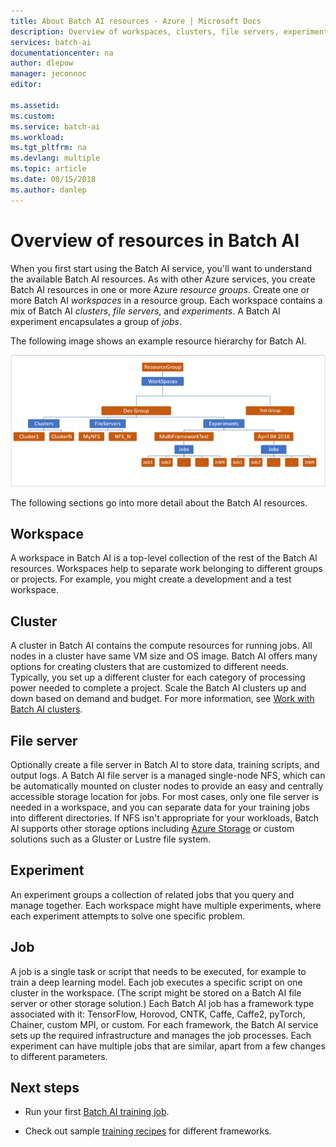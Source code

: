 ```yaml
---
title: About Batch AI resources - Azure | Microsoft Docs
description: Overview of workspaces, clusters, file servers, experiments, and jobs in the Batch AI service in Microsoft Azure.
services: batch-ai
documentationcenter: na
author: dlepow
manager: jeconnoc
editor: 

ms.assetid:
ms.custom:
ms.service: batch-ai
ms.workload:
ms.tgt_pltfrm: na
ms.devlang: multiple
ms.topic: article
ms.date: 08/15/2018
ms.author: danlep
---
```


# Overview of resources in Batch AI

When you first start using the Batch AI service, you'll want to understand the available Batch AI resources. As with other Azure services, you create Batch AI resources in one or more Azure *resource groups*. Create one or more Batch AI *workspaces* in a resource group. Each workspace contains a mix of Batch AI *clusters*, *file servers*, and *experiments*. A Batch AI experiment encapsulates a group of *jobs*.

The following image shows an example resource hierarchy for Batch AI. 

![](./media/migrate-to-new-api/batch-ai-resource-hierarchy.png)

The following sections go into more detail about the Batch AI resources.

## Workspace

A workspace in Batch AI is a top-level collection of the rest of the Batch AI resources. Workspaces help to separate work belonging to different groups or projects. For example, you might create a development and a test workspace.

## Cluster

A cluster in Batch AI contains the compute resources for running jobs. All nodes in a cluster have same VM size and OS image. Batch AI offers many options for creating clusters that are customized to different needs. Typically, you set up a different cluster for each category of processing power needed to complete a project. Scale the Batch AI clusters up and down based on demand and budget. For more information, see [Work with Batch AI clusters](clusters.md).

## File server

Optionally create a file server in Batch AI to store data, training scripts, and output logs. A Batch AI file server is a managed single-node NFS, which can be automatically mounted on cluster nodes to provide an easy and centrally accessible storage location for jobs. For most cases, only one file server is needed in a workspace, and you can separate data for your training jobs into different directories. If NFS isn't appropriate for your workloads, Batch AI supports other storage options including [Azure Storage](use-azure-storage.md) or custom solutions such as a Gluster or Lustre file system.

## Experiment

An experiment groups a collection of related jobs that you query and manage together. Each workspace might have multiple experiments, where each experiment attempts to solve one specific problem.

## Job

A job is a single task or script that needs to be executed, for example to train a deep learning model. Each job executes a specific script on one cluster in the workspace. (The script might be stored on a Batch AI file server or other storage solution.) Each Batch AI job has a framework type associated with it: TensorFlow, Horovod, CNTK, Caffe, Caffe2, pyTorch, Chainer, custom MPI, or custom. For each framework, the Batch AI service sets up the required infrastructure and manages the job processes. Each experiment can have multiple jobs that are similar, apart from a few changes to different parameters.

## Next steps

* Run your first [Batch AI training job](quickstart-tensorflow-training-cli.md).

* Check out sample [training recipes](https://github.com/Azure/BatchAI/tree/master/recipes) for different frameworks.